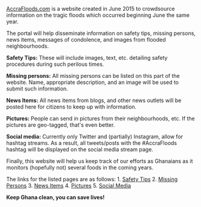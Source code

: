 [AccraFloods.com](accrafloods.com) is a website created in June 2015 to crowdsource information on the tragic floods which occurred beginning June the same year.

The portal will help disseminate information on safety tips, missing persons, news items, messages of condolence, and images from flooded neighbourhoods.

**Safety Tips:** These will include images, text, etc. detailing safety procedures during such perilous times.

**Missing persons:** All missing persons can be listed on this part of the website. Name, appropriate description, and an image will be used to submit such information.

**News Items:** All news items from blogs, and other news outlets will be posted here for citizens to keep up with information.

**Pictures:** People can send in pictures from their neighbourhoods, etc. If the pictures are geo-tagged, that's even better.

**Social media:** Currently only Twitter and (partially) Instagram, allow for hashtag streams. As a result, all tweets/posts with the #AccraFloods hashtag will be displayed on the social media stream page.

Finally, this website will help us keep track of our efforts as Ghanaians as it monitors (hopefully not) several foods in the coming years.

The links for the listed pages are as follows:
    1. [Safety Tips](http://accrafloods.com/safety)
    2. [Missing Persons](http://accrafloods.com/missing)
    3. [News Items](http://accrafloods.com/news)
    4. [Pictures](http://accrafloods.com/images)
    5. [Social Media](http://accrafloods.com/stream)

**Keep Ghana clean, you can save lives!**